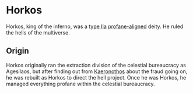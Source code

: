 # Horkos

<meta property="og:description" content="Horkos, king of the inferno, was a type IIa profane-aligned deity.">

Horkos, king of the inferno, was a [type IIa](introduction.md#type-iia-deity-constructed) [profane-aligned](../taxonomy/illustrati/incorporia/staminea/profane/introduction.md) deity. He ruled the hells of the multiverse.

## Origin

Horkos originally ran the extraction division of the celestial bureaucracy as Agesilaos, but after finding out from [Kaeronothos](karun.md) about the fraud going on, he was rebuilt as Horkos to direct the hell project. Once he was Horkos, he managed everything profane within the celestial bureaucracy.
